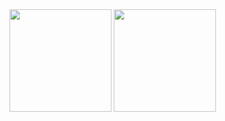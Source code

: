<div heigth="190em">
  <img height="180em" src="https://github-readme-stats.vercel.app/api?username=gustavofcgg&theme=tokyonight&show_icons=true&hide_border=true&count_private=true">
  <img height="180em" src="https://github-readme-stats.vercel.app/api/top-langs/?username=gustavofcgg&theme=tokyonight&show_icons=true&hide_border=true&layout=compact">
</div>
